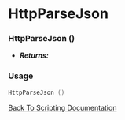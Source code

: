# HttpParseJson 

### HttpParseJson ()
- ***Returns:*** 

### Usage

```Lua
HttpParseJson ()
```


[Back To Scripting Documentation](../README.md)
